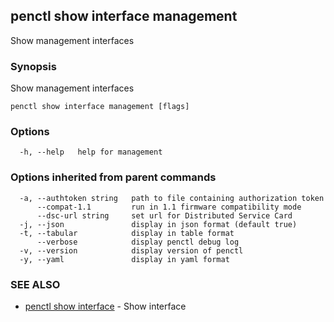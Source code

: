 ## penctl show interface management

Show management interfaces

### Synopsis


Show management interfaces

```
penctl show interface management [flags]
```

### Options

```
  -h, --help   help for management
```

### Options inherited from parent commands

```
  -a, --authtoken string   path to file containing authorization token
      --compat-1.1         run in 1.1 firmware compatibility mode
      --dsc-url string     set url for Distributed Service Card
  -j, --json               display in json format (default true)
  -t, --tabular            display in table format
      --verbose            display penctl debug log
  -v, --version            display version of penctl
  -y, --yaml               display in yaml format
```

### SEE ALSO
* [penctl show interface](penctl_show_interface.md)	 - Show interface

